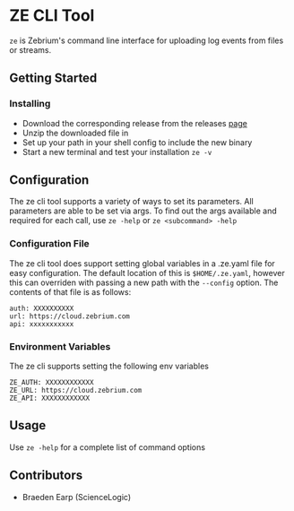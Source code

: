 # ZE CLI Tool
`ze` is Zebrium's command line interface for uploading log events from files or streams.

## Getting Started
### Installing
* Download the corresponding release from the releases [page](https://github.com/zebrium/ze-cli/releases)
* Unzip the downloaded file in
* Set up your path in your shell config to include the new binary
* Start a new terminal and test your installation 
 `ze -v`

## Configuration
The ze cli tool supports a variety of ways to set its parameters.  All parameters are able 
to be set via args.  To find out the args available and required for each call, use `ze -help` 
or `ze <subcommand> -help`

### Configuration File
 The ze cli tool does support setting global variables in a .ze.yaml file for easy 
 configuration. The default location of this is `$HOME/.ze.yaml`, however this can overriden
 with passing a new path with the `--config` option. The contents of that file is as follows:

```
auth: XXXXXXXXXX
url: https://cloud.zebrium.com
api: xxxxxxxxxxx
```

### Environment Variables
The ze cli supports setting the following env variables 

```
ZE_AUTH: XXXXXXXXXXXX
ZE_URL: https://cloud.zebrium.com
ZE_API: XXXXXXXXXXXX
```

## Usage
Use `ze -help` for a complete list of command options

## Contributors
* Braeden Earp (ScienceLogic)
